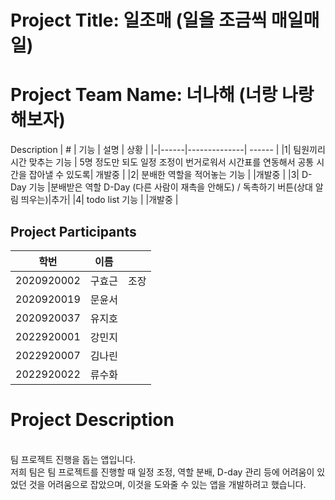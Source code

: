 # Project Title: 일조매 (일을 조금씩 매일매일)
# Project Team Name: 너나해 (너랑 나랑 해보자)
Description
| # | 기능 | 설명 | 상황 |
|-|------|--------------| ------ |
|1| 팀원끼리 시간 맞추는 기능 | 5명 정도만 되도 일정 조정이 번거로워서 시간표를 연동해서 공통 시간을 잡아낼 수 있도록| 개발중 |
|2| 분배한 역할을 적어놓는 기능 | |개발중 |
|3| D-Day 기능 |분배받은 역할 D-Day (다른 사람이 재촉을 안해도) / 독촉하기 버튼(상대 알림 띄우는)|추가|
|4| todo list 기능 | |개발중 |


## Project Participants
|  학번  | 이름 ||
|-----------|------|----|
|2020920002 | 구효근 |조장|
|2020920019 | 문윤서 ||
|2020920037 | 유지호 ||
|2022920001 | 강민지 ||
|2022920007 | 김나린 ||
|2022920022 | 류수화 ||




# Project Description
<br/> 팀 프로젝트 진행을 돕는 앱입니다. 
<br/> 저희 팀은 팀 프로젝트를 진행할 때 일정 조정, 역할 분배, D-day 관리 등에 어려움이 있었던 것을 어려움으로 잡았으며, 이것을 도와줄 수 있는 앱을 개발하려고 했습니다. 
